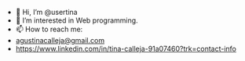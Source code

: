 - 👋 Hi, I’m @usertina
- 👀 I’m interested in Web programming.
- 📫 How to reach me:
- agustinacalleja@gmail.com
- https://www.linkedin.com/in/tina-calleja-91a07460?trk=contact-info


<!---
usertina/usertina is a ✨ special ✨ repository because its `README.md` (this file) appears on your GitHub profile.
You can click the Preview link to take a look at your changes.
--->
